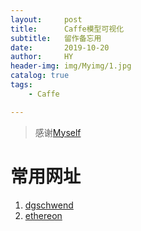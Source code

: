 ```yaml
---
layout:     post
title:      Caffe模型可视化
subtitle:   留作备忘用
date:       2019-10-20
author:     HY
header-img: img/Myimg/1.jpg
catalog: true
tags:
    - Caffe

---
```


> 感谢[Myself](https://difftime.github.io/)

# 常用网址

1. [dgschwend](http://dgschwend.github.io/netscope/#/gist/your-gist-id)
2. [ethereon](http://ethereon.github.io/netscope/#/editor)



